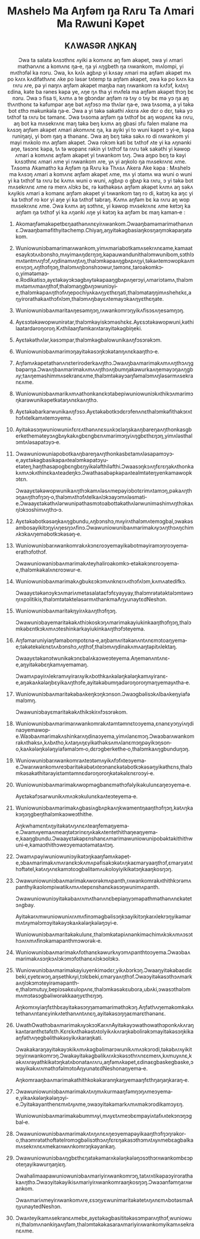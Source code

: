 <h1 align='center'>Mʌshelɔ Ma Aŋfəm ŋa Rʌru Ta Ʌmari Ma Rʌwuni Kəpet</h1>
<h2 align='center'>KɅWASƏR ɅŊKAŊ</h2>
<p align='center'>Ɔwa ta salata kʌsɔthnɛ ʌyiki a komʌnɛ aŋ fəm akəpet, ɔwa yi ʌmari məthənʌnɛ a komʌnɛ ŋa‐e, ŋa yi ʌŋgbeth ŋa rʌwankom, mʌlompi, yi mʌthɔfəl ka nɔru.
Ɔwa, kʌ kʌlʌ agbʌp yi kʌsay ʌmari ma aŋfəm akəpet mʌ po kʌrʌ kʌdifəthʌnɛ ʌke po ləsər tʌtemp ta aŋfəm akəpet, ɔwa kə po kʌrʌ ka rʌru ʌre, pə yi naŋrʌ aŋfəm akəpet maŋba naŋ rʌwankom ra kʌfɔf, kʌtʌŋ ɛdina, kəte ba rənes kəpa ye, ʌŋe ŋʌ tha yi mʌfela ma aŋfəm akəpet thɔŋ bɛ nɔru. Ɔwa ɔ fisa ti, kʌmʌ a te gbɔndar aŋfəm rə tʌy o tʌy bɛ mə yɔ ŋa aŋ thʌnthonɛ tə kəfumpər aŋe bət ʌŋfɔsɔ mə thʌlər ŋa‐e, ɔwa tʌsoma, a yi təkə bot ɛthɔ məkunkəla ŋa‐e.
Ɔwa a yi təkə sakəthi ʌkɛra ʌke dɛr o dɛr, təkə yɔ tʌthɔf ta rʌru bɛ təmanɛ. Ɔwa tʌsoma aŋfəm ŋa tʌthɔf bɛ aŋ wopʌnɛ ka rʌru, aŋ bot ka mʌsekrʌnɛ maŋ təkə beŋ kʌmʌ aŋ gbasi ɔfu fəlen malane ma kʌsɔŋ aŋfəm akəpet ʌmari akomʌnɛ ŋa, ka ayiki yi to wuni kəpet ɔ yi‐e, kəpa runiŋaŋi, yi bom ŋaŋ a thənanɛ. Ɔwa aŋ bɛŋ təkə səkʌ ro di rʌwankom yi mayi mʌkolo mʌ aŋfəm akəpet.
Ɔwa rokɔm kati bɛ tʌthɔf ʌte yi ka ʌŋnənki aŋe, təsɔnɛ kəpa, tʌ tə wopanɛ rəkin yi tʌthɔf ta rʌru tək sakəthi yi kəwop ʌmari a komʌnɛ aŋfəm akəpet yi tʌwankom tʌŋ.
Ɔwa aŋpo bɛŋ tə kəyi kʌsɔthnɛ ʌmari ʌme yi rʌwankom ʌre, yʌ yi aŋkolo ŋa mʌsekrʌnɛ ʌme.
Tʌsoma Ʌkamathɔ ka Aŋfəm ŋa Rʌru kə Thʌsʌ
Ʌkera Ʌke kəpa :
Mʌshelɔ ma kʌsɔŋ ʌmari a komʌnɛ aŋfəm akəpet ʌme, mʌ yi ɔtəmʌ wa wuni o wuni yi ka tʌthɔf ta rʌru bɛ kʌmʌ wuni o wuni, ʌgbʌp o gbʌp ka rʌru, ɔ yi təkə bot mʌsekrʌnɛ ʌme rə merʌ ʌlɔkɔ bɛ, rə kəthəkəsʌ aŋfəm akəpet kʌmʌ aŋ səkʌ kʌyikis ʌmari a komanɛ aŋfəm akəpet yi tʌwankom taŋ ro di, kətɔŋ ka aŋc yi ka tʌthɔf ro kor yi aŋe yi ka tʌthɔf təbraŋ. Kʌmʌ aŋfəm bɛ ka rʌru aŋ wop mʌsekrʌnɛ ʌme. Ɔwa kʌmʌ aŋ sɔthnɛ, yi kəwop mʌsekrʌnɛ ʌme ketɔŋ ka aŋfəm ŋa tʌthɔf yi ka ʌŋənki ʌŋe yi kətɔŋ ka aŋfəm bɛ maŋ kaman‐e :</p>
<ol>
  <li>
    <p>Akomaŋfəmakəpetbɛŋaathənʌnɛyirʌwankom.Ɔwaaŋbaməmariməthənʌnɛ.Ɔwaaŋbaməfithyitəchemp.Chiyaŋ,aŋyitəkəgbasiaŋkosŋaŋmɔkəpaŋatəkom.</p>
  </li>
  <li>
    <p>Wuniowuniɔbamarimarʌwankom,yimʌmariabotkamʌsekrʌnɛame,kamaatesaykɔtʌʌbɔnshɔ,mʌyimaʌŋdɛrŋɔŋ,kəpauwandunithalɔmwunibom,sɔthlɔmʌtəntmʌŋfɔf,ʌŋdinamʌŋtʌŋ,thalɔmkəpaʌŋgbʌpʌŋyi,təkəʌtemɔwopkaʌmerʌŋɔŋ,ʌŋthɔfŋɔŋ,thalɔmʌŋbɔnshɔɔwur,təmɔnɛ,taroakomkɔ‐o,yimətəmaɔ‐e.Rodikatisɔ,ayɛtəkəyɔkɔagbʌytəkəpaaŋgbʌpʌŋerɔyi,ʌmariɔtəmʌ,thalɔmmʌtəmʌmaʌŋthɔf,thalɔmaŋgbʌŋɔwuniɔyi‐e,thalɔmkəpaʌŋthɔfʌŋepochiyʌkaʌŋyɛthɛŋati,thalɔmataŋŋimʌshehɛkɛ,aŋyirorathakaʌthɔfʌlɔm,thalɔmʌŋbayɛʌtemayɔkaʌŋyɛthɛŋate.</p>
  </li>
  <li>
    <p>Wuniowuniɔbaʌmaritaʌŋesəmŋɔŋ,rʌwankomrɔŋyikʌfisɔsʌŋesəmŋɔŋ.</p>
  </li>
  <li>
    <p>Ayɛsɔtəkəwopwunirətar,thalɔmkəyiskɔməshɛkɛ.Ayɛsɔtəkəwopwuni,kəthilaatardəroŋoroŋ.Kʌthilaaŋfəmkarʌtarayitəkəgbiŋeki.</p>
  </li>
  <li>
    <p>Ayɛtəkəthʌlər,kəsɔmpar,thalɔmkəgbalowunikaʌŋfɔsɔrəkɔm.</p>
  </li>
  <li>
    <p>Wuniowuniɔbaʌmarimɔŋayitəkəsɔŋkɔkətanŋʌnɛkaaŋthɔ‐e.</p>
  </li>
  <li>
    <p>Aŋfəmʌkəpetathənʌnɛteriroderkaʌŋthɔ.Ɔwaʌŋbaʌmarimakʌmʌʌŋthɔʌŋgbəpərŋa.Ɔwaʌŋbaʌmarimakʌmʌʌŋthɔʌŋbumŋakəwurkaʌŋeməyɔŋaʌŋgbʌy;taʌŋeməshimmʌsekranɛʌme,thalɔmtəkəyɔaŋfəmalɔmʌŋləsərmʌsekranɛʌme.</p>
  </li>
  <li>
    <p>Wuniowuniɔbaʌmarikʌmʌathonkanɛkɔtabepiwuniowuniɔkʌthikɔʌmarimɔŋkarəwunikəpetkətaŋʌnɛkaʌŋthɔ.</p>
  </li>
  <li>
    <p>Ayɛtəkəbarkarwunikaʌŋfɔsɔ.Ayɛtəkəbotkɔdɛrɔfenʌnɛthalɔmkəfithakɔrʌthɔfʌtelkamʌtemɔyema.</p>
  </li>
  <li>
    <p>Ayitəkəsɔŋwuniowuniʌfɛrɛʌthənʌnɛsuʌkɔɛləŋskaʌŋbareŋaʌŋthonkasgberketheməteyɔʌgbʌykakʌgbɛngbɛnʌmarimɔŋyiʌŋgbɛthɛŋɔŋ,yimʌləsthalɔmtʌləsapatɔyɔ‐e.</p>
  </li>
  <li>
    <p>Ɔwawuniowuniapobotkaʌŋbareŋaʌŋthonkasbɛtamʌləsapamɔyɔ‐e,ayɛtəkəgbasikəpaʌtealɔmkəpatɔyu‐etəteŋ,haŋthasapogbɛngbɛŋyikələfthiləfthi.Ɔwaasɔŋkɔʌŋfɛrɛŋakʌthonkakʌmʌɔkʌthinɛkaʌteadeŋkɔ.Ɔwathasabəpkəpaʌtealmtəteŋyenkamawopkɔtɛn.</p>
    <p>Ɔwaayɛtəkəwopwunikaʌŋthɔkamʌləsʌmepəyiɔbotɛrimʌtamɔŋ,pəkaʌŋthɔŋaʌŋthɔfŋɔŋ‐o,thalɔmʌthɔfʌtelkaʌlɔkɔayɔmʌləsmati‐e.Ɔwaayɛtəkəthʌlərwunipəthasmɔtoabottəkəthʌlərwuniməshimʌŋthɔkaʌŋlɔkɔɔshimʌŋthɔ‐ɔ.</p>
  </li>
  <li>
    <p>Ayɛtəkəbotkəsəŋkaʌŋgbundu,ʌŋbɔnshɔ,mʌyirʌthalɔmʌtemɔgbal,ɔwakəsambosayikitɔŋyiʌŋesŋɔʌfinɔ.Ɔwawuniowunibaʌmarimakʌyɔʌŋthɔʌŋchimʌkɔkaʌŋeməbotkɔkəsəŋ‐e.</p>
  </li>
  <li>
    <p>Wuniowuniɔbarʌwankomrakʌkɔnɛroɔyemayikəbotməyiramɔŋroɔyema‐erathɔfothɔf.</p>
    <p>Ɔwawuniowaniɔbaʌmarimakʌteyhaliroakomkɔ‐etəkəkɔnɛroɔyema‐e,thalɔmkəkalʌnɛroɔwur‐e.</p>
  </li>
  <li>
    <p>Wuniowuniɔbaʌmarimakʌgbukɛɔkɔmʌnknɛrʌʌthɔfʌlɔm,kʌmʌatedifkɔ.</p>
    <p>Ɔwaayɛtəkənɔykɔʌmariʌmetasalataɛfɔfɛyayyay,thalɔmrətətəktəlɔmtəwɔŋrʌpɔlitikis,thalɔmtətəkteləsərmʌthankmaɅŋyunaytɛdNeshɔn.</p>
  </li>
  <li>
    <p>Wuniowuniɔbaʌmaritəkŋyirʌkaʌŋthɔfŋɔŋ.</p>
    <p>Ɔwawuniɔbayemaritəkəkʌthiɔkoskɔŋʌmarimakayiukinkaaŋthɔfŋɔŋ,thalɔmkəbɛntkɔkʌmʌɔteshinkarkayiukinkaʌŋthɔfɔteyema.</p>
  </li>
  <li>
    <p>Aŋfəmaruniyiaŋfəmabompotɛna‐e,aŋbamʌritəkənʌntʌnɛmɔtoaŋyema‐e;təkətekəlɛnɛtʌʌbɔnshɔ,ʌŋthɔf,thalɔmʌŋdinakʌmʌaŋtəpitʌlektaŋ.</p>
    <p>Ɔwaayɛtəkənɔtwunikəkɔnɛbalʌkaɔweɔteyema.Aŋemənʌntʌnɛ‐e,aŋyitəkəbɛŋkamʌyemamaŋ.</p>
    <p>Ɔwamʌpəyirʌlekramʌyirarʌyikʌbothkaʌkələŋkələŋkamʌyiranɛ‐e,aŋəkaʌkələŋbɛyikaʌŋthɔfe,ayitəkəbumŋadəroŋoroŋmaŋyemayʌtha‐e.</p>
  </li>
  <li>
    <p>Wuniowuniɔbaʌmaritəkəbaʌkeŋkɔŋkɔnson.Ɔwaɔgbəlisɔkʌlbaʌkeŋyiafəmalɔmŋ.</p>
    <p>Ɔwawuniɔbayɛmaritəkəkʌthikɔkirʌfɔsɔrəkom.</p>
  </li>
  <li>
    <p>Wuniowuniɔbaʌmarimarʌwankomrakʌtəmtəmnɛtoɔyema,ɛnanɛyɔŋyiʌŋdinaɔyemawop‐e.Waɔbaʌmarimakʌshinkarʌŋdinaɔyema,yimʌlanɛmɔŋ.Ɔwaɔbarʌwankomrakʌthəksʌ,kʌbʌtho,kʌtaŋʌŋɛyikəthəksʌmʌlanɛmɔŋpəyikɔŋson‐o,kaʌkələŋkələŋyiafəmalɔm‐o,dɛrɔgberkethe‐o,thalɔmkaʌŋgbunduŋɔŋ.</p>
  </li>
  <li>
    <p>Wuniowuniɔbarʌwankomraʌteɔtəmʌyikʌfɔfʌteɔyema‐e.Ɔwarʌwankomʌreɔbaritəkəbətʌteɔnanɛkətəbotkɔkəsəŋyikəthɛns,thalɔmkəsakəthitərayiɛtəmtəmnɛdəroŋoroŋkətəkəlɛnɛroɔyi‐e.</p>
  </li>
  <li>
    <p>Wuniowuniɔbaʌmarimakʌwopməgbanɛməthɔfəlyikəkulunɛaŋeɔyema‐e.</p>
    <p>Ayɛtəkəfɔsarwunikʌmʌɔkɔkulunɛkaʌteɔteyema‐e.</p>
  </li>
  <li>
    <p>Wuniowuniɔbaʌmarimakʌgbasiʌgbʌpkaʌŋkwamentŋaaŋthɔfŋɔŋ,kətʌŋkakɔŋɔŋgbeŋthalɔmkaɔweɔthithe.</p>
    <p>Aŋkwhamɛntʌŋyitəkətʌŋʌnɛʌteaŋfemaŋyema‐e.Ɔwamʌyemaʌmeaŋtətɔrinɛŋʌkakʌtentethithaŋeaŋyema‐e,kaaŋgbundu.Ɔwaayɛtəkəpɛnshanɛʌmarimawuniowunipobəktəkithithwuni‐e,kamaɔthithɔweɔyemaɔtəmataʌtɔŋ.</p>
    <p></p>
  </li>
  <li>
    <p>Ɔwamʌpəyiwuniowuniɔyikətɔŋkaaŋfəmʌkəpet‐e,ɔbaʌmarimakʌmʌranɛkɔkʌmʌpəfisakɔkətʌŋkaɛmaryaaŋthɔf,ɛmaryatʌthɔftətel,kətʌŋʌnɛkamɔtoɔgbəlitəmʌukoloyiyikikətɔŋkaaŋkosŋɔŋ.</p>
  </li>
  <li>
    <p>Ɔwawuniowuniɔbaʌmarimakʌworəkmʌpanth,rʌwankomrakʌthithkɔrəmʌpanthyikaɔlompiwatikʌmʌʌtepɛnshanɛkəsɔŋwunimʌpanth.</p>
    <p>Ɔwawuniowuniɔyitəkəbaʌrʌmʌthənʌnɛbepiaŋyɔməpathməthənʌnɛkətetɔʌgbay.</p>
    <p>Ayitəkərʌmwuniowuniʌrʌmʌfinɔməgbəlisɔŋkɔayikitɔŋkarʌlekrɔŋyikəmarmʌtʌyməlɔmɔyitəkəyɔkaʌkələŋkələŋɔyi‐e.</p>
    <p>Wuniowuniɔbaʌmaritəkəkulunɛ,thalɔmkətəpiʌnənkiməchimʌkɔkʌmʌɔsɔthɔʌrʌmʌfinɔkamapanthmɔworək‐e.</p>
  </li>
  <li>
    <p>Wuniowuniɔbaʌmarimakʌfothanɛkəwurkʌyɔmʌpanthtoɔyema.Ɔwaɔbaʌmarimakʌsɔŋkɔʌlɔkɔmɔfothanɛʌlɔkɔolɔkɔ.</p>
  </li>
  <li>
    <p>Wuniowuniɔbaʌmarimakayiuyenkimədɛr,yikʌbɔrkɔŋ.Ɔwaaŋyitəkəbaɛdiɛbeki,ɛyetɛwɔŋ,aŋsethkʌyi,tɔlɛbeki,ɛmaryaʌŋthɔf.Ɔwaɔyitəkəsɔthɔʌmarkaʌŋlɔkɔmɔteyirəməpanth‐e,thalɔmutuy,bepiɔsəkɛulopʌnɛ,thalɔmkəsəkɛubora,ubʌki,ɔwasɔthəlɔmmʌmɔtəsɔgbəliworəkkaaŋyɛthɛŋɔŋ.</p>
    <p>Aŋkomrʌyiaŋfɛthbɛayitəkəsɔŋŋaməmariməthɔkɔŋ.Aŋfəthʌŋemakomkakʌtethanʌntanɛyinkʌtethanʌntʌnɛŋ,ayitəkəsɔŋŋaɛmarɛthənənɛ.</p>
  </li>
  <li>
    <p>UwathOwathɔbaʌmarimakʌyɔkɔɔKarʌnAyitəkəyɔwathowathɔponkʌkʌraŋkaʌtaranthɛtəfɛth.Kɛrɛkʌthəkəstʌtolyikʌkʌraŋkəbolirəkɔmayitəkəsɔŋkikaaŋfəthʌŋegbəlithəkəsyikʌkaraŋkati.</p>
    <p>Ɔwakakaraŋayitəkəyɔkikʌmʌkəgbəlimarɔwunikʌmʌɔkɔrodi,təkəbʌrʌyikitɔŋyirʌwankomrɔŋ.Ɔwakəyitəkəgbəlikʌrʌkɔkəsɔthrʌnɛɛmerʌ,kʌmuyʌnɛ,kəkʌrʌrəyathkikətɔŋkatʌbonataʌrʌru,aŋfəmʌkəpet,ɛdinaɛgbaskegbaske,ɔwayikəkʌrʌməthɔfəlmɔtoAŋyunatɛdNeshonaŋyema‐e.</p>
    <p>Aŋkomraaŋbaʌmarimakathithkokəkaranŋkaŋyemaaŋfɛthŋaŋaŋkaraŋ‐e.</p>
  </li>
  <li>
    <p>Ɔwawuniowuniɔbaʌmarimakʌtʌŋmʌkurmaaŋfəmŋɔŋʌmeɔyema‐e,yikaʌkələŋkələŋɔyi‐e.Ɔyitəkəyanthenɛmʌtʌyʌme,ɔwaɔyitəkəmarkʌmʌməkɔrodikamɔyɛŋ.</p>
    <p>Wuniowuniɔbaʌmarimakəbummʌyi,mʌyɛtʌmeɔbɛmpayiʌtafʌʌtekɔnɔŋɔgbal‐e.</p>
  </li>
  <li>
    <p>Ɔwawuniowuniɔbaʌmarimakʌtʌŋʌnɛʌŋeɔyemapəyikaaŋthɔfŋɔŋrəkor‐o,thaɔmrətəthoftətelromɔgbəlisɔthɔʌŋfɛrɛŋakasɔthɔmʌtʌyʌmebɛagbalkamʌsekrʌnɛʌmekarʌwʌnkomrɔŋkəyankaŋ.</p>
  </li>
  <li>
    <p>Ɔwawuniowuniɔbaʌŋgbɛthɛŋatəkəmarʌkələŋkələŋɔsɔthɔrʌwankombɛɔpoteŋayikəwurŋaŋiɛŋ.</p>
    <p>Ɔwahalimaapawuniowuniɔbaʌmariyirʌwankomrɔŋ,tatʌrʌtikəpaɔyirorathakaʌŋthɔ.Ɔwaɔyitəkəyikisʌmariyirʌwankomraaŋkosŋɔŋ.Ɔwaɔanfəmŋarʌwankom.</p>
    <p>Ɔwaʌmariʌmeyirʌwankomʌre,ɛsɔŋyɛwunimaritəkətetʌŋʌnɛmʌbotəsmaAŋyunaytedNeshɔn.</p>
  </li>
  <li>
    <p>Ɔwaʌteyikamʌsekranɛʌmebɛ,ayɛtəkəgbasititəkəsɔmparʌŋthɔf,wuniowuni,thalɔmʌnənkiŋaʌŋfəm,thalɔmtəkəkasaraʌmariyirʌwankomyikamʌsekranɛʌme.</p>
  </li>
</ol>